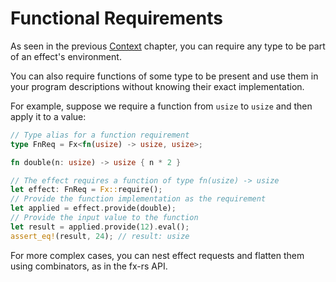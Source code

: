 # Functional Requirements

As seen in the previous [Context](context.html) chapter, you can require any type to be part of an effect's environment.

You can also require functions of some type to be present and use them in your program descriptions without knowing their exact implementation.

For example, suppose we require a function from `usize` to `usize` and then apply it to a value:

```rust
// Type alias for a function requirement
type FnReq = Fx<fn(usize) -> usize, usize>;

fn double(n: usize) -> usize { n * 2 }

// The effect requires a function of type fn(usize) -> usize
let effect: FnReq = Fx::require();
// Provide the function implementation as the requirement
let applied = effect.provide(double);
// Provide the input value to the function
let result = applied.provide(12).eval();
assert_eq!(result, 24); // result: usize
```

For more complex cases, you can nest effect requests and flatten them using combinators, as in the fx-rs API.
